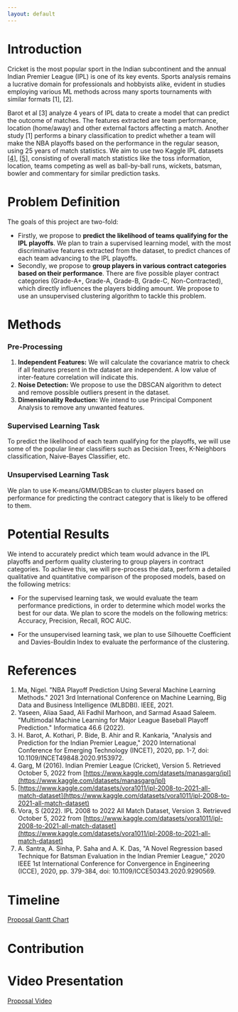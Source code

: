 ```yaml
---
layout: default
---
```


# Introduction

Cricket is the most popular sport in the Indian subcontinent and the annual Indian Premier League (IPL) is one of its key events. Sports analysis remains a lucrative domain for professionals and hobbyists alike, evident in studies employing various ML methods across many sports tournaments with similar formats \[1\], \[2\].

Barot et al \[3\] analyze 4 years of IPL data to create a model that can predict the outcome of matches. The features extracted are team performance, location (home/away) and other external factors affecting a match. Another study \[1\] performs a binary classification to predict whether a team will make the NBA playoffs based on the performance in the regular season, using 25 years of match statistics. We aim to use two Kaggle IPL datasets [[4]](https://www.kaggle.com/datasets/manasgarg/ipl), [[5]](https://www.kaggle.com/datasets/vora1011/ipl-2008-to-2021-all-match-dataset), consisting of overall match statistics like the toss information, location, teams competing as well as ball-by-ball runs, wickets, batsman, bowler and commentary for similar prediction tasks.



# Problem Definition

The goals of this project are two-fold:<br/>
* Firstly, we propose to **predict the likelihood of teams qualifying for the IPL playoffs**. We plan to train a supervised learning model, with the most discriminative features extracted from the dataset, to predict chances of each team advancing to the IPL playoffs. 
* Secondly, we propose to **group players in various contract categories based on their performance**. There are five possible player contract categories (Grade-A+, Grade-A, Grade-B, Grade-C, Non-Contracted), which directly influences the players bidding amount.  We propose to use an unsupervised clustering algorithm to tackle this problem.




# Methods

### Pre-Processing
1. **Independent Features:** We will calculate the covariance matrix to check if all features present in the dataset are independent. A low value of inter-feature correlation will indicate this. 
2. **Noise Detection:** We propose to use the DBSCAN algorithm to detect and remove possible outliers present in the dataset.
3. **Dimensionality Reduction:** We intend to use Principal Component Analysis to remove any unwanted features.
 
### Supervised Learning Task
To predict the likelihood of each team qualifying for the playoffs, we will use some of the popular linear classifiers such as Decision Trees, K-Neighbors classification, Naive-Bayes Classifier, etc.

### Unsupervised Learning Task
We plan to use K-means/GMM/DBScan to cluster players based on performance for predicting the contract category that is likely to be offered to them. 



# Potential Results

We intend to accurately predict which team would advance in the IPL playoffs and perform quality clustering to group players in contract categories. To achieve this, we will pre-process the data, perform a detailed qualitative and quantitative comparison of the proposed models, based on the following metrics:

* For the supervised learning task, we would evaluate the team performance predictions, in order to determine which model works the best for our data. We plan to score the models on the following metrics: Accuracy, Precision, Recall, ROC AUC.    
 
* For the unsupervised learning task, we plan to use Silhouette Coefficient and Davies-Bouldin Index to evaluate the performance of the clustering.




# References

1. Ma, Nigel. "NBA Playoff Prediction Using Several Machine Learning Methods." 2021 3rd International Conference on Machine Learning, Big Data and Business Intelligence (MLBDBI). IEEE, 2021.
2. Yaseen, Aliaa Saad, Ali Fadhil Marhoon, and Sarmad Asaad Saleem. "Multimodal Machine Learning for Major League Baseball Playoff Prediction." Informatica 46.6 (2022).
3. H. Barot, A. Kothari, P. Bide, B. Ahir and R. Kankaria, "Analysis and Prediction for the Indian Premier League," 2020 International Conference for Emerging Technology (INCET), 2020, pp. 1-7, doi: 10.1109/INCET49848.2020.9153972.
4. Garg, M (2016). Indian Premier League (Cricket), Version 5. Retrieved October 5, 2022 from [https://www.kaggle.com/datasets/manasgarg/ipl](https://www.kaggle.com/datasets/manasgarg/ipl) 
5. [https://www.kaggle.com/datasets/vora1011/ipl-2008-to-2021-all-match-dataset](https://www.kaggle.com/datasets/vora1011/ipl-2008-to-2021-all-match-dataset)
6. Vora, S (2022). IPL 2008 to 2022 All Match Dataset, Version 3. Retrieved October 5, 2022 from [https://www.kaggle.com/datasets/vora1011/ipl-2008-to-2021-all-match-dataset](https://www.kaggle.com/datasets/vora1011/ipl-2008-to-2021-all-match-dataset) 
7. A. Santra, A. Sinha, P. Saha and A. K. Das, "A Novel Regression based Technique for Batsman Evaluation in the Indian Premier League," 2020 IEEE 1st International Conference for Convergence in Engineering (ICCE), 2020, pp. 379-384, doi: 10.1109/ICCE50343.2020.9290569.



# Timeline

[Proposal Gantt Chart](https://gtvault-my.sharepoint.com/:x:/g/personal/aahmad76_gatech_edu/EfJHL54BzxdHmGAvUFpSutEBRh1W31hwYXEF7K1zWbO71g?e=bq55hx)


# Contribution

# Video Presentation

[Proposal Video](https://tinyurl.com/7641group2proposal)

